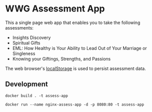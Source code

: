# WWG Assessment App

This a single page web app that enables you to take the following assessments:

- Insights Discovery
- Spiritual Gifts
- EML: How Healthy is Your Ability to Lead Out of Your Marriage or Singleness
- Knowing your Giftings, Strengths, and Passions

The web browser's [localStorage](https://developer.mozilla.org/en-US/docs/Web/API/Window/localStorage) is used to persist assessment data.

## Development

```
docker build . -t assess-app
```

```
docker run --name nginx-assess-app -d -p 8080:80 -t assess-app
```
